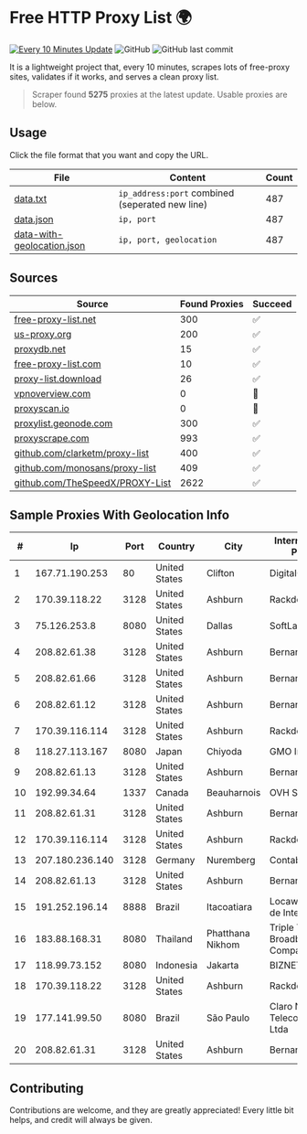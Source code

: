 
# Free HTTP Proxy List 🌍

[![Every 10 Minutes Update](https://github.com/mertguvencli/http-proxy-list/actions/workflows/main.yml/badge.svg?branch=main)](https://github.com/mertguvencli/http-proxy-list/actions/workflows/main.yml)
![GitHub](https://img.shields.io/github/license/mertguvencli/http-proxy-list)
![GitHub last commit](https://img.shields.io/github/last-commit/mertguvencli/http-proxy-list)

It is a lightweight project that, every 10 minutes, scrapes lots of free-proxy sites, validates if it works, and serves a clean proxy list.


> Scraper found **5275** proxies at the latest update. Usable proxies are below.

## Usage

Click the file format that you want and copy the URL.


|File|Content|Count|
|----|-------|-----|
|[data.txt](https://raw.githubusercontent.com/mertguvencli/http-proxy-list/main/proxy-list/data.txt)|`ip_address:port` combined (seperated new line)|487|
|[data.json](https://raw.githubusercontent.com/mertguvencli/http-proxy-list/main/proxy-list/data.json)|`ip, port`|487|
|[data-with-geolocation.json](https://raw.githubusercontent.com/mertguvencli/http-proxy-list/main/proxy-list/data-with-geolocation.json)|`ip, port, geolocation`|487|

## Sources

|Source|Found Proxies|Succeed|
|------|-------------|-------|
|[free-proxy-list.net](https://free-proxy-list.net)|300|✅|
|[us-proxy.org](https://www.us-proxy.org)|200|✅|
|[proxydb.net](http://proxydb.net)|15|✅|
|[free-proxy-list.com](https://free-proxy-list.com/?page=&port=&type%5B%5D=http&type%5B%5D=https&up_time=0&search=Search)|10|✅|
|[proxy-list.download](https://www.proxy-list.download/HTTP)|26|✅|
|[vpnoverview.com](https://vpnoverview.com/privacy/anonymous-browsing/free-proxy-servers)|0|🚫|
|[proxyscan.io](https://www.proxyscan.io)|0|🚫|
|[proxylist.geonode.com](https://proxylist.geonode.com/api/proxy-list?limit=300&page=1&sort_by=lastChecked&sort_type=desc&protocols=http,https)|300|✅|
|[proxyscrape.com](https://api.proxyscrape.com/v2/?request=displayproxies&protocol=http&timeout=10000&country=all&ssl=all&anonymity=all)|993|✅|
|[github.com/clarketm/proxy-list](https://raw.githubusercontent.com/clarketm/proxy-list/master/proxy-list-raw.txt)|400|✅|
|[github.com/monosans/proxy-list](https://raw.githubusercontent.com/monosans/proxy-list/main/proxies/http.txt)|409|✅|
|[github.com/TheSpeedX/PROXY-List](https://raw.githubusercontent.com/TheSpeedX/PROXY-List/master/http.txt)|2622|✅|


## Sample Proxies With Geolocation Info

|#|Ip|Port|Country|City|Internet Service Provider|
|-|--|----|-------|----|-------------------------|
|1|167.71.190.253|80|United States|Clifton|DigitalOcean, LLC|
|2|170.39.118.22|3128|United States|Ashburn|Rackdog, LLC|
|3|75.126.253.8|8080|United States|Dallas|SoftLayer|
|4|208.82.61.38|3128|United States|Ashburn|Bernardi Sounds|
|5|208.82.61.66|3128|United States|Ashburn|Bernardi Sounds|
|6|208.82.61.12|3128|United States|Ashburn|Bernardi Sounds|
|7|170.39.116.114|3128|United States|Ashburn|Rackdog, LLC|
|8|118.27.113.167|8080|Japan|Chiyoda|GMO Internet, Inc.|
|9|208.82.61.13|3128|United States|Ashburn|Bernardi Sounds|
|10|192.99.34.64|1337|Canada|Beauharnois|OVH SAS|
|11|208.82.61.31|3128|United States|Ashburn|Bernardi Sounds|
|12|170.39.116.114|3128|United States|Ashburn|Rackdog, LLC|
|13|207.180.236.140|3128|Germany|Nuremberg|Contabo GmbH|
|14|208.82.61.13|3128|United States|Ashburn|Bernardi Sounds|
|15|191.252.196.14|8888|Brazil|Itacoatiara|Locaweb Serviços de Internet S/A|
|16|183.88.168.31|8080|Thailand|Phatthana Nikhom|Triple T Broadband Public Company Limited|
|17|118.99.73.152|8080|Indonesia|Jakarta|BIZNET|
|18|170.39.118.22|3128|United States|Ashburn|Rackdog, LLC|
|19|177.141.99.50|8080|Brazil|São Paulo|Claro NXT Telecomunicacoes Ltda|
|20|208.82.61.31|3128|United States|Ashburn|Bernardi Sounds|



## Contributing

Contributions are welcome, and they are greatly appreciated! Every
little bit helps, and credit will always be given.

